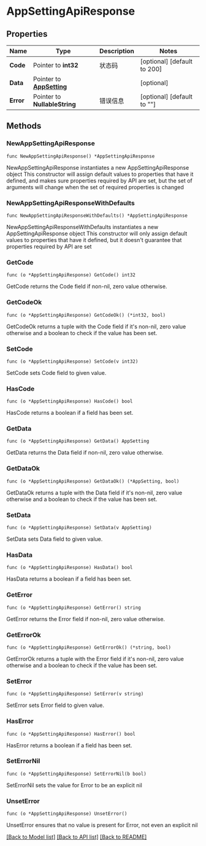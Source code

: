 # AppSettingApiResponse

## Properties

Name | Type | Description | Notes
------------ | ------------- | ------------- | -------------
**Code** | Pointer to **int32** | 状态码 | [optional] [default to 200]
**Data** | Pointer to [**AppSetting**](AppSetting.md) |  | [optional] 
**Error** | Pointer to **NullableString** | 错误信息 | [optional] [default to ""]

## Methods

### NewAppSettingApiResponse

`func NewAppSettingApiResponse() *AppSettingApiResponse`

NewAppSettingApiResponse instantiates a new AppSettingApiResponse object
This constructor will assign default values to properties that have it defined,
and makes sure properties required by API are set, but the set of arguments
will change when the set of required properties is changed

### NewAppSettingApiResponseWithDefaults

`func NewAppSettingApiResponseWithDefaults() *AppSettingApiResponse`

NewAppSettingApiResponseWithDefaults instantiates a new AppSettingApiResponse object
This constructor will only assign default values to properties that have it defined,
but it doesn't guarantee that properties required by API are set

### GetCode

`func (o *AppSettingApiResponse) GetCode() int32`

GetCode returns the Code field if non-nil, zero value otherwise.

### GetCodeOk

`func (o *AppSettingApiResponse) GetCodeOk() (*int32, bool)`

GetCodeOk returns a tuple with the Code field if it's non-nil, zero value otherwise
and a boolean to check if the value has been set.

### SetCode

`func (o *AppSettingApiResponse) SetCode(v int32)`

SetCode sets Code field to given value.

### HasCode

`func (o *AppSettingApiResponse) HasCode() bool`

HasCode returns a boolean if a field has been set.

### GetData

`func (o *AppSettingApiResponse) GetData() AppSetting`

GetData returns the Data field if non-nil, zero value otherwise.

### GetDataOk

`func (o *AppSettingApiResponse) GetDataOk() (*AppSetting, bool)`

GetDataOk returns a tuple with the Data field if it's non-nil, zero value otherwise
and a boolean to check if the value has been set.

### SetData

`func (o *AppSettingApiResponse) SetData(v AppSetting)`

SetData sets Data field to given value.

### HasData

`func (o *AppSettingApiResponse) HasData() bool`

HasData returns a boolean if a field has been set.

### GetError

`func (o *AppSettingApiResponse) GetError() string`

GetError returns the Error field if non-nil, zero value otherwise.

### GetErrorOk

`func (o *AppSettingApiResponse) GetErrorOk() (*string, bool)`

GetErrorOk returns a tuple with the Error field if it's non-nil, zero value otherwise
and a boolean to check if the value has been set.

### SetError

`func (o *AppSettingApiResponse) SetError(v string)`

SetError sets Error field to given value.

### HasError

`func (o *AppSettingApiResponse) HasError() bool`

HasError returns a boolean if a field has been set.

### SetErrorNil

`func (o *AppSettingApiResponse) SetErrorNil(b bool)`

 SetErrorNil sets the value for Error to be an explicit nil

### UnsetError
`func (o *AppSettingApiResponse) UnsetError()`

UnsetError ensures that no value is present for Error, not even an explicit nil

[[Back to Model list]](../README.md#documentation-for-models) [[Back to API list]](../README.md#documentation-for-api-endpoints) [[Back to README]](../README.md)


